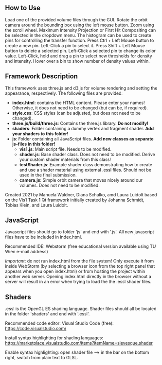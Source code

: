## How to Use

Load one of the provided volume files through the GUI. 
Rotate the orbit camera around the bounding box using the left mouse button. Zoom using the scroll wheel. 
Maximum Intensity Projection or First Hit Compositing can be selected in the dropdown menu.
The histogram can be used to create pins for controlling the transfer function.
Press Ctrl + Left Mouse button to create a new pin.
Left-Click a pin to select it.
Press Shift + Left Mouse button to delete a selected pin.
Left-Click a selected pin to change its color value.
Left-Click, hold and drag a pin to select new thresholds for density and intensity.
Hover over a bin to show number of density values within.


## Framework Description

This framework uses three.js and d3.js for volume rendering and setting the appearance, respectively. 
The following files are provided: 
* **index.html**: contains the HTML content. Please enter your names! Otherwise, it does not need to be changed 
(but can be, if required). 
* **style.css**: CSS styles (can be adjusted, but does not need to be changed). 
* **three.js/build/three.js**: Contains the three.js library. **Do not modify!**
* **shaders**: Folder containing a dummy vertex and fragment shader. **Add your shaders to this folder!** 
* **js**: Folder containing all JavaScript files. **Add new classes as separate js-files in this folder!** 
    * **vis1.js**: Main script file. Needs to be modified. 
    * **shader.js**: Base shader class. Does not need to be modified. Derive your custom shader materials from this class!
    * **testShader.js**: Example shader class demonstrating how to create and use a shader material 
    using external .essl files. Should not be used in the final submission.
    * **camera.js**: Simple orbit camera that moves nicely around our volumes. Does not need to be modified. 
    
Created 2021 by Manuela Waldner, Diana Schalko, amd Laura Luidolt based on the Vis1 Task 1 Qt framework 
initially created by Johanna Schmidt, Tobias Klein, and Laura Luidolt. 

## JavaScript

Javascript files should go to folder 'js' and end with '.js'. All new javascript files have to be included in index.html. 

Recommended IDE: Webstorm (free educational version available using TU Wien e-mail address)

*Important*: do not run index.html from the file system! Only execute it from inside WebStorm 
(by selecting a browser icon from the top right panel that appears when you open index.html) 
or from hosting the project within another web server. Opening index.html directly in the browser without a server
will result in an error when trying to load the the .essl shader files. 


## Shaders

.essl is the OpenGL ES shading language. Shader files should all be located in the folder 'shaders' and end with '.essl'.  

Recommended code editor: Visual Studio Code (free): https://code.visualstudio.com/

Install syntax highlighting for shading languages: https://marketplace.visualstudio.com/items?itemName=slevesque.shader

Enable syntax highlighting: open shader file --> in the bar on the bottom right, switch from plain text to GLSL.  